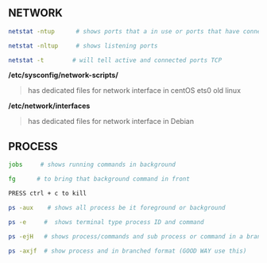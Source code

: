 ## NETWORK


```bash
netstat -ntup      # shows ports that a in use or ports that have connection established
```
```bash
netstat -nltup     # shows listening ports
```

```bash 
netstat -t        # will tell active and connected ports TCP
```



**/etc/sysconfig/network-scripts/**       
> has dedicated files for network interface in centOS ets0 old linux 

 **/etc/network/interfaces**
 > has dedicated files for network interface in Debian 


## PROCESS


```bash
jobs     # shows running commands in background 

fg      # to bring that background command in front

PRESS ctrl + c to kill 
```

```bash
ps -aux    # shows all process be it foreground or background
```

```bash
ps -e     #  shows terminal type process ID and command
```

```bash
ps -ejH   # shows process/commands and sub process or command in a branch format
```
```bash
ps -axjf  # show process and in branched format (GOOD WAY use this)
```
```bash

```
```bash

```


